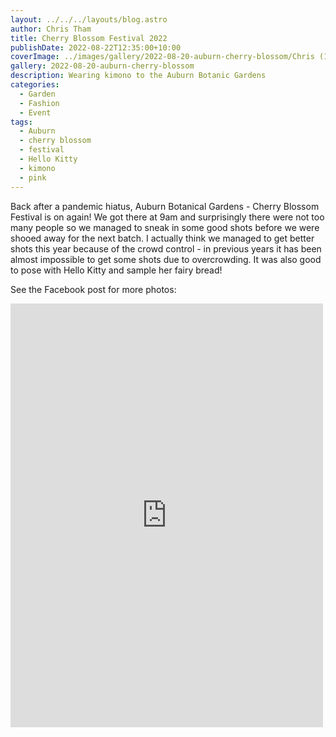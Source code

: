 ```yaml
---
layout: ../../../layouts/blog.astro
author: Chris Tham
title: Cherry Blossom Festival 2022
publishDate: 2022-08-22T12:35:00+10:00
coverImage: ../images/gallery/2022-08-20-auburn-cherry-blossom/Chris (11).jpeg
gallery: 2022-08-20-auburn-cherry-blossom
description: Wearing kimono to the Auburn Botanic Gardens
categories:
  - Garden
  - Fashion
  - Event
tags:
  - Auburn
  - cherry blossom
  - festival
  - Hello Kitty
  - kimono
  - pink
---
```


Back after a pandemic hiatus, Auburn Botanical Gardens - Cherry Blossom Festival is on again! We got there at 9am and surprisingly there were not too many people so we managed to sneak in some good shots before we were shooed away for the next batch. I actually think we managed to get better shots this year because of the crowd control - in previous years it has been almost impossible to get some shots due to overcrowding. It was also good to pose with Hello Kitty and sample her fairy bread!

See the Facebook post for more photos:

<iframe src="https://www.facebook.com/plugins/post.php?href=https%3A%2F%2Fwww.facebook.com%2Fchris1.tham%2Fposts%2Fpfbid0ypefYoKPUs1AAkusXYUHAEo3k8sc8hV27uaLZft3CqMCSYe9bwv8FPRaZg2BqhJ5l&show_text=true&width=500" width="500" height="678" style="border:none;overflow:hidden" scrolling="no" frameborder="0" allowfullscreen="true" allow="autoplay; clipboard-write; encrypted-media; picture-in-picture; web-share"></iframe>
